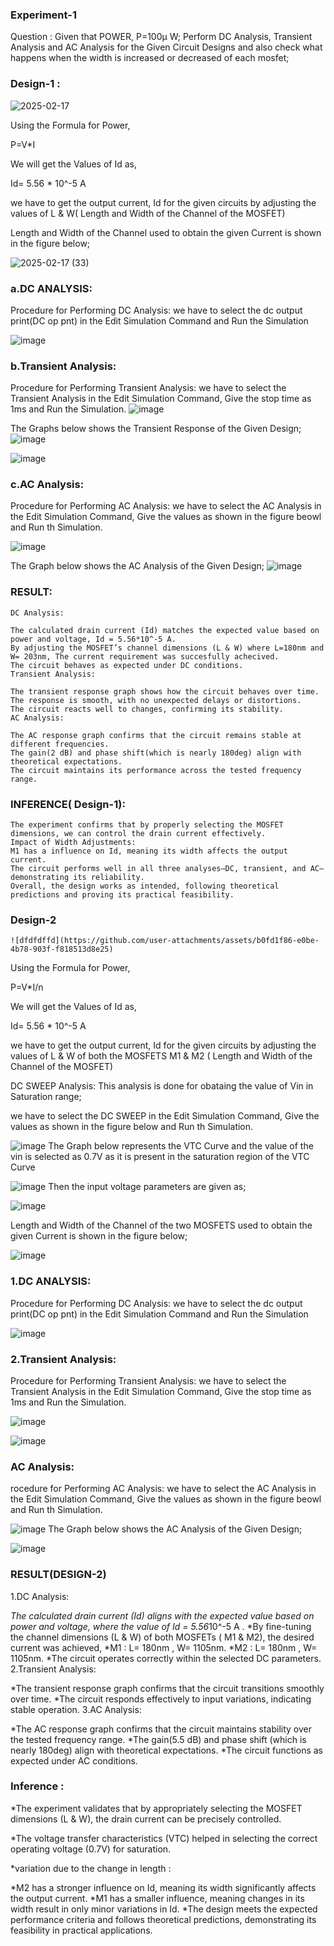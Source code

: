### Experiment-1
Question : Given that POWER, P=100µ W; Perform DC Analysis, Transient Analysis and AC Analysis for the Given Circuit Designs and also check what happens when the width is increased or decreased of each mosfet;

### Design-1 :
![2025-02-17](https://github.com/user-attachments/assets/1062e9cb-6fe1-4b00-a64b-b09c138f482a)

Using the Formula for Power,

P=V*I

We will get the Values of Id as,

Id= 5.56 * 10^-5 A

we have to get the output current, Id for the given circuits by adjusting the values of L & W( Length and Width of the Channel of the MOSFET)

Length and Width of the Channel used to obtain the given Current is shown in the figure below;

![2025-02-17 (33)](https://github.com/user-attachments/assets/6eb2321b-7fef-4b5a-92f7-22cb30ef3053)

### a.DC ANALYSIS:

Procedure for Performing DC Analysis: we have to select the dc output print(DC op pnt) in the Edit Simulation Command and Run the Simulation

![image](https://github.com/user-attachments/assets/afd73325-e8d8-41d8-a6fa-ff0b2a68138e)

### b.Transient Analysis:

Procedure for Performing Transient Analysis: we have to select the Transient Analysis in the Edit Simulation Command, Give the stop time as 1ms and Run the Simulation.
![image](https://github.com/user-attachments/assets/01fda656-b7d0-4493-b590-5cb6576cce25)

The Graphs below shows the Transient Response of the Given Design;
![image](https://github.com/user-attachments/assets/af87addd-67fd-46ac-8cb8-7b0d3f6f11bf)

![image](https://github.com/user-attachments/assets/b63247cf-918a-4a12-894f-4426086d69cd)

### c.AC Analysis:

Procedure for Performing AC Analysis: we have to select the AC Analysis in the Edit Simulation Command, Give the values as shown in the figure beowl and Run th Simulation.

![image](https://github.com/user-attachments/assets/f0c19ec4-6f55-4b26-b217-4af529be38ad)

The Graph below shows the AC Analysis of the Given Design;
![image](https://github.com/user-attachments/assets/f7bfef49-216e-4451-92a2-5383d7919f1b)

### RESULT:
    DC Analysis:
    
    The calculated drain current (Id) matches the expected value based on power and voltage, Id = 5.56*10^-5 A.
    By adjusting the MOSFET’s channel dimensions (L & W) where L=180nm and W= 203nm, The current requirement was succesfully achecived.
    The circuit behaves as expected under DC conditions.
    Transient Analysis:
    
    The transient response graph shows how the circuit behaves over time.
    The response is smooth, with no unexpected delays or distortions.
    The circuit reacts well to changes, confirming its stability.
    AC Analysis:
    
    The AC response graph confirms that the circuit remains stable at different frequencies.
    The gain(2 dB) and phase shift(which is nearly 180deg) align with theoretical expectations.
    The circuit maintains its performance across the tested frequency range.
    
### INFERENCE( Design-1):
    The experiment confirms that by properly selecting the MOSFET dimensions, we can control the drain current effectively.
    Impact of Width Adjustments:
    M1 has a influence on Id, meaning its width affects the output current.
    The circuit performs well in all three analyses—DC, transient, and AC—demonstrating its reliability.
    Overall, the design works as intended, following theoretical predictions and proving its practical feasibility.


### Design-2
    ![dfdfdffd](https://github.com/user-attachments/assets/b0fd1f86-e0be-4b78-903f-f818513d8e25)

Using the Formula for Power,

P=V*I/n

We will get the Values of Id as,

Id= 5.56 * 10^-5 A

we have to get the output current, Id for the given circuits by adjusting the values of L & W of both the MOSFETS M1 & M2 ( Length and Width of the Channel of the MOSFET)

DC SWEEP Analysis: This analysis is done for obataing the value of Vin in Saturation range;

we have to select the DC SWEEP in the Edit Simulation Command, Give the values as shown in the figure below and Run th Simulation.

![image](https://github.com/user-attachments/assets/46cbde8b-856f-4a53-88a5-c39371bafa2b)
The Graph below represents the VTC Curve and the value of the vin is selected as 0.7V as it is present in the saturation region of the VTC Curve

![image](https://github.com/user-attachments/assets/d7b0d2d4-8338-4f25-8cf4-d9a485a607dc)
Then the input voltage parameters are given as;

![image](https://github.com/user-attachments/assets/188c0d4a-6673-4891-9083-d4552affe1d6)

Length and Width of the Channel of the two MOSFETS used to obtain the given Current is shown in the figure below;


![image](https://github.com/user-attachments/assets/ece194ad-678b-43c3-9367-f9d4de4c3d54)
### 1.DC ANALYSIS:

Procedure for Performing DC Analysis: we have to select the dc output print(DC op pnt) in the Edit Simulation Command and Run the Simulation

![image](https://github.com/user-attachments/assets/9a7a72df-a810-4311-8380-8d66222cc665)

### 2.Transient Analysis:

Procedure for Performing Transient Analysis: we have to select the Transient Analysis in the Edit Simulation Command, Give the stop time as 1ms and Run the Simulation.


![image](https://github.com/user-attachments/assets/a0fc8048-7c85-4f46-b5b4-17042c7aa375)


![image](https://github.com/user-attachments/assets/56c308c2-c76a-4e05-83d9-2bc0150fe9ea)

### AC Analysis:

rocedure for Performing AC Analysis: we have to select the AC Analysis in the Edit Simulation Command, Give the values as shown in the figure beowl and Run th Simulation.

![image](https://github.com/user-attachments/assets/fb6f10a3-c79b-4df9-8913-24d4b19de35e)
The Graph below shows the AC Analysis of the Given Design;

![image](https://github.com/user-attachments/assets/d114f938-1344-48ae-b8ab-09e1be585b39)

### RESULT(DESIGN-2)
1.DC Analysis:

*The calculated drain current (Id) aligns with the expected value based on power and voltage, where the value of Id = 5.56*10^-5 A .
*By fine-tuning the channel dimensions (L & W) of both MOSFETs ( M1 & M2), the desired current was achieved,
*M1 : L= 180nm , W= 1105nm.
*M2 : L= 180nm , W= 1105nm.
*The circuit operates correctly within the selected DC parameters.
 2.Transient Analysis:

 *The transient response graph confirms that the circuit transitions smoothly over time.
*The circuit responds effectively to input variations, indicating stable operation.
3.AC Analysis:

*The AC response graph confirms that the circuit maintains stability over the tested frequency range.
*The gain(5.5 dB) and phase shift (which is nearly 180deg) align with theoretical expectations.
*The circuit functions as expected under AC conditions.

### Inference :
 *The experiment validates that by appropriately selecting the MOSFET dimensions (L & W), the drain current can be precisely controlled.

*The voltage transfer characteristics (VTC) helped in selecting the correct operating voltage (0.7V) for saturation.

*variation due to the change in length :

*M2 has a stronger influence on Id, meaning its width significantly affects the output current.
*M1 has a smaller influence, meaning changes in its width result in only minor variations in Id.
*The design meets the expected performance criteria and follows theoretical predictions, demonstrating its feasibility in practical applications.




